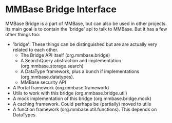 # MMBase Bridge Interface
<p>
MMBase Bridge is a part of MMBase, but can also be used in
other projects. Its main goal is to contain the 'bridge' api to talk to MMBase.
But it has a few other things too:
</p>
<ul>
 <li>'bridge': These things can be distinguished but are are actually very related to each other.
   <ul>
    <li>The Bridge API itself (org.mmbase.bridge)</li>
    <li>A SearchQuery abstraction and implementation (org.mmbase.storage.search)</li>
    <li>A DataType framework, plus a bunch if implementations (org.mmbase.datatypes).</li>
    <li>MMBase security API</li>
    </ul>
 </li>
 <li>A Portal framework (org.mmbase.framework)</li>
 <li>Utils to work with this bridge (org.mmbase.bridge.util)</li>
 <li>A mock implementation of this bridge (org.mmbase.bridge.mock)</li>
 <li>A caching framework. Could perhaps be (partially) moved to utils</li>
 <li>A function framework (org.mmbase.util.functions). This depends on DataTypes.</li>
</ul>
